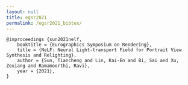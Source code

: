 ```yaml
---
layout: null
title: egsr2021
permalink: /egsr2021_bibtex/
---
```


    @inproceedings {sun2021nelf,
        booktitle = {Eurographics Symposium on Rendering},
        title = {NeLF: Neural Light-transport Field for Portrait View Synthesis and Relighting},
        author = {Sun, Tiancheng and Lin, Kai-En and Bi, Sai and Xu, Zexiang and Ramamoorthi, Ravi},
        year = {2021},
    }
